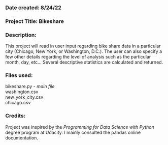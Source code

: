 ### Date created: 8/24/22


### Project Title: Bikeshare


### Description:
This project will read in user input regarding bike share data in a particular city (Chicago, New York, or Washington, D.C.).
The user can also specify a few other details regarding the level of analysis such as the particular month, day, etc... Several descriptive statistics are calculated and returned.

### Files used:
bikeshare.py - *main file*  
washington.csv  
new_york_city.csv  
chicago.csv  


### Credits:
Project was inspired by the *Programming for Data Science with Python* degree program at Udacity.
I mainly consulted the pandas online documentation.

